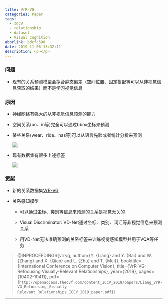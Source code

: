 ```yaml
---
title: VrR-VG
categories: Paper
tags:
  - ICCV
  - relationship
  - dataset
  - Visual Cognition
abbrlink: bdcfc59d
date: 2019-11-06 13:32:11
description: <p></p>
---
```


### 问题

- 现有的关系预测模型会拟合静态偏差（空间位置、固定搭配等可以从非视觉信息获取的结果）而不是学习视觉信息

### 原因

- 神经网络有强大的从非视觉信息预测的能力

- 空间关系(on、in等)完全可以通过bbox坐标来预测

- 某些关系(wear、ride、has等)可以从语言先验或者统计分析来预测

  ![](distribution2.png)

- 现有数据集有很多上述标签

  ![](distribution1.png)

### 贡献

- 新的关系数据集[VrR-VG](http://vrr-vg.com/)

- 关系感知模型

  - 可以通过坐标、类别等信息来预测的关系是视觉无关的

  - Visual Discriminator: VD-Net通过坐标、类别、词汇等非视觉信息来预测关系
  - 用VD-Net无法准确预测的关系标签来训练视觉感知模型并用于VQA等任务

>@INPROCEEDINGS{vrrvg,
>  author={Y. {Liang} and Y. {Bai} and W. {Zhang} and X. {Qian} and L. {Zhu} and T. {Mei}},
>  booktitle={International Conference on Computer Vision}, 
>  title={VrR-VG: Refocusing Visually-Relevant Relationships}, 
>  year={2019},
>  pages={10402-10411},
>  pdf={`http://openaccess.thecvf.com/content_ICCV_2019/papers/Liang_VrR-VG_Refocusing_Visually-Relevant_Relationships_ICCV_2019_paper.pdf`}}

---